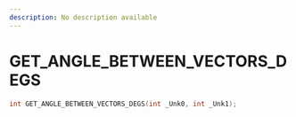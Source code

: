 ```yaml
---
description: No description available 
---
```


# GET_ANGLE_BETWEEN_VECTORS_DEGS

```cpp
int GET_ANGLE_BETWEEN_VECTORS_DEGS(int _Unk0, int _Unk1);
```